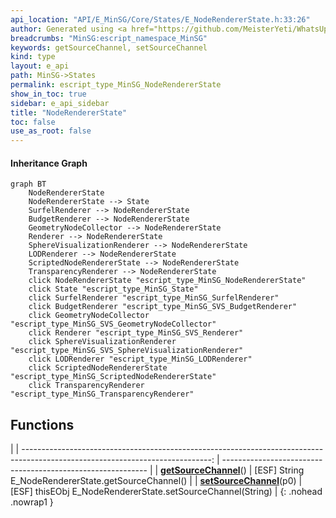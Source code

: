 ```yaml
---
api_location: "API/E_MinSG/Core/States/E_NodeRendererState.h:33:26"
author: Generated using <a href="https://github.com/MeisterYeti/WhatsUpDoc">WhatsUpDoc</a>
breadcrumbs: "MinSG:escript_namespace_MinSG"
keywords: getSourceChannel, setSourceChannel
kind: type
layout: e_api
path: MinSG->States
permalink: escript_type_MinSG_NodeRendererState
show_in_toc: true
sidebar: e_api_sidebar
title: "NodeRendererState"
toc: false
use_as_root: false
---
```


#### Inheritance Graph

```mermaid
graph BT
	NodeRendererState
	NodeRendererState --> State
	SurfelRenderer --> NodeRendererState
	BudgetRenderer --> NodeRendererState
	GeometryNodeCollector --> NodeRendererState
	Renderer --> NodeRendererState
	SphereVisualizationRenderer --> NodeRendererState
	LODRenderer --> NodeRendererState
	ScriptedNodeRendererState --> NodeRendererState
	TransparencyRenderer --> NodeRendererState
	click NodeRendererState "escript_type_MinSG_NodeRendererState"
	click State "escript_type_MinSG_State"
	click SurfelRenderer "escript_type_MinSG_SurfelRenderer"
	click BudgetRenderer "escript_type_MinSG_SVS_BudgetRenderer"
	click GeometryNodeCollector "escript_type_MinSG_SVS_GeometryNodeCollector"
	click Renderer "escript_type_MinSG_SVS_Renderer"
	click SphereVisualizationRenderer "escript_type_MinSG_SVS_SphereVisualizationRenderer"
	click LODRenderer "escript_type_MinSG_LODRenderer"
	click ScriptedNodeRendererState "escript_type_MinSG_ScriptedNodeRendererState"
	click TransparencyRenderer "escript_type_MinSG_TransparencyRenderer"
```

## Functions

|
| -----------------------------------------------------------------------------------------------------------------------------: | ----------------------------------------------------------- | 
| **[getSourceChannel](classMinSG_1_1NodeRendererState#classMinSG_1_1NodeRendererState_1a198cddabde3871f806c564ab0bc22539)**()   | [ESF] String E_NodeRendererState.getSourceChannel()         | 
| **[setSourceChannel](classMinSG_1_1NodeRendererState#classMinSG_1_1NodeRendererState_1a6a76a00ff520bd270c48e3c37e000dd0)**(p0) | [ESF] thisEObj E_NodeRendererState.setSourceChannel(String) | 
{: .nohead .nowrap1 }

